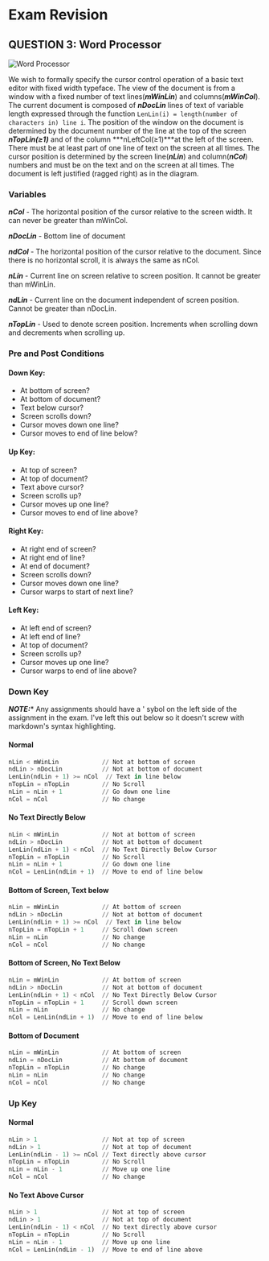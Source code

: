 Exam Revision
=============

## QUESTION 3: Word Processor

![Word Processor](https://dl.dropboxusercontent.com/u/1425225/word_processor.png "Word Processor")

We wish to formally specify the cursor control operation of a basic text editor with fixed width typeface. The view of the document is from a window with a fixed number of text lines(***mWinLin***) and columns(***mWinCol***). The current document is composed of ***nDocLin*** lines of text of variable length expressed through the function ```LenLin(i) = length(number of characters in) line i```. The position of the window on the document is determined by the document number of the line at the top of the screen ***nTopLin(≥1)*** and of the column ***nLeftCol(≥1)***at the left of the screen. There must be at least part of one line of text on the screen at all times. The cursor position is determined by the screen line(***nLin***) and column(***nCol***) numbers and must be on the text and on the screen at all times. The document is left justified (ragged right) as in the diagram.

### Variables

***nCol*** - The horizontal position of the cursor relative to the screen width. It can never be greater than mWinCol.

***nDocLin*** - Bottom line of document

***ndCol*** - The horizontal position of the cursor relative to the document. Since there is no horizontal scroll, it is always the same as nCol.

***nLin*** - Current line on screen relative to screen position. It cannot be greater than mWinLin.

***ndLin*** - Current line on the document independent of screen position. Cannot be greater than nDocLin.

***nTopLin*** - Used to denote screen position. Increments when scrolling down and decrements when scrolling up.

### Pre and Post Conditions

#### Down Key:
* At bottom of screen?
* At bottom of document?
* Text below cursor?
* Screen scrolls down?
* Cursor moves down one line?
* Cursor moves to end of line below?

#### Up Key:
* At top of screen?
* At top of document?
* Text above cursor?
* Screen scrolls up?
* Cursor moves up one line?
* Cursor moves to end of line above?

#### Right Key:
* At right end of screen?
* At right end of line?
* At end of document?
* Screen scrolls down?
* Cursor moves down one line?
* Cursor warps to start of next line?

#### Left Key:
* At left end of screen?
* At left end of line?
* At top of document?
* Screen scrolls up?
* Cursor moves up one line?
* Cursor warps to end of line above?

### Down Key

***NOTE:**** Any assignments should have a ' sybol on the left side of the assignment in the exam. I've left this out below so it doesn't screw with markdown's syntax highlighting.

#### Normal
```python
nLin < mWinLin            // Not at bottom of screen
ndLin > nDocLin           // Not at bottom of document
LenLin(ndLin + 1) >= nCol  // Text in line below
nTopLin = nTopLin         // No Scroll
nLin = nLin + 1           // Go down one line
nCol = nCol               // No change
```

#### No Text Directly Below
```python
nLin < mWinLin            // Not at bottom of screen
ndLin > nDocLin           // Not at bottom of document
LenLin(ndLin + 1) < nCol  // No Text Directly Below Cursor
nTopLin = nTopLin         // No Scroll
nLin = nLin + 1           // Go down one line
nCol = LenLin(ndLin + 1)  // Move to end of line below
```

#### Bottom of Screen, Text below
```python
nLin = mWinLin            // At bottom of screen
ndLin > nDocLin           // Not at bottom of document
LenLin(ndLin + 1) >= nCol  // Text in line below
nTopLin = nTopLin + 1     // Scroll down screen
nLin = nLin               // No change
nCol = nCol               // No change
```

#### Bottom of Screen, No Text Below
```python
nLin = mWinLin            // At bottom of screen
ndLin > nDocLin           // Not at bottom of document
LenLin(ndLin + 1) < nCol  // No Text Directly Below Cursor
nTopLin = nTopLin + 1     // Scroll down screen
nLin = nLin               // No change
nCol = LenLin(ndLin + 1)  // Move to end of line below
```

#### Bottom of Document
```python
nLin = mWinLin            // At bottom of screen
ndLin = nDocLin           // At bottom of document
nTopLin = nTopLin         // No change
nLin = nLin               // No change
nCol = nCol               // No change
```

### Up Key

#### Normal
```python
nLin > 1                  // Not at top of screen
ndLin > 1                 // Not at top of document
LenLin(ndLin - 1) >= nCol // Text directly above cursor
nTopLin = nTopLin         // No Scroll
nLin = nLin - 1           // Move up one line
nCol = nCol               // No change
```

#### No Text Above Cursor
```python
nLin > 1                  // Not at top of screen
ndLin > 1                 // Not at top of document
LenLin(ndLin - 1) < nCol  // No text directly above cursor
nTopLin = nTopLin         // No Scroll
nLin = nLin - 1           // Move up one line
nCol = LenLin(ndLin - 1)  // Move to end of line above
```
